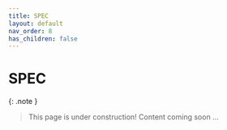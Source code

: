```yaml
---
title: SPEC
layout: default
nav_order: 8
has_children: false
---
```


# SPEC

{: .note }
> This page is under construction! 
> Content coming soon ...
